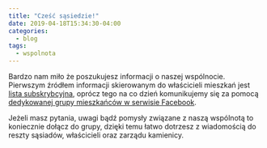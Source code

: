 ```yaml
---
title: "Cześć sąsiedzie!"
date: 2019-04-18T15:34:30-04:00
categories:
  - blog
tags:
  - wspolnota
---
```

Bardzo nam miło że poszukujesz informacji o naszej wspólnocie. Pierwszym źródłem informacji skierowanym do właścicieli mieszkań jest [lista subskrybcyjna][mailchimp], oprócz tego na co dzień komunikujemy się za pomocą [dedykowanej grupy mieszkańców w serwisie Facebook][fb-group].

Jeżeli masz pytania, uwagi bądź pomysły związane z naszą wspólnotą to koniecznie dołącz do grupy, dzięki temu łatwo dotrzesz z wiadomością do reszty sąsiadów, właścicieli oraz zarządu kamienicy.


[mailchimp]: http://eepurl.com/gk_2iD
[fb-group]: http://bit.ly/dabrowskiego
